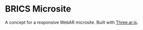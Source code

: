 # BRICS Microsite

A concept for a responsive WebAR microsite. Built with [Three.ar.js](https://github.com/google-ar/three.ar.js).